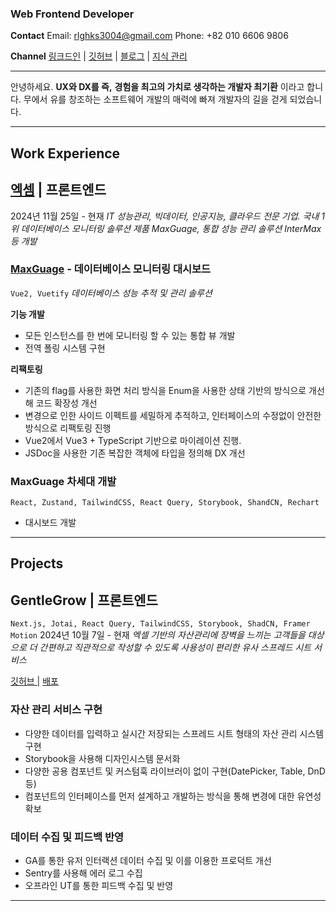 ### Web Frontend Developer
**Contact**
Email: [rlghks3004@gmail.com](mailto:rlghks3004@gmail.com)
Phone: +82 010 6606 9806

**Channel**
[링크드인](https://www.linkedin.com/in/%EA%B8%B0%ED%99%98-%EC%B5%9C-312530303/) | [깃허브](https://github.com/gihwan-dev) | [블로그](https://velog.io/@koreanthuglife/posts) | [지식 관리](https://publish.obsidian.md/gihwan-dev)

---

안녕하세요. **UX와 DX를 즉,** **경험을 최고의 가치로 생각하는 개발자 최기환** 이라고 합니다. 무에서 유를 창조하는 소프트웨어 개발의 매력에 빠져 개발자의 길을 걷게 되었습니다.

---

## Work Experience
## [엑셈](https://www.ex-em.com/) | 프론트엔드
2024년 11월 25일 - 현재
*IT 성능관리, 빅데이터, 인공지능, 클라우드 전문 기업. 국내 1위 데이터베이스 모니터링 솔루션 제품 MaxGuage, 통합 성능 관리 솔루션 InterMax 등 개발*

### [MaxGuage](https://www.ex-em.com/product/maxgauge) - 데이터베이스 모니터링 대시보드
`Vue2, Vuetify`
*데이터베이스 성능 추적 및 관리 솔루션*

**기능 개발**
- 모든 인스턴스를 한 번에 모니터링 할 수 있는 통합 뷰 개발
- 전역 폴링 시스템 구현

**리팩토링**
- 기존의 flag를 사용한 화면 처리 방식을 Enum을 사용한 상태 기반의 방식으로 개선해 코드 확장성 개선
- 변경으로 인한 사이드 이펙트를 세밀하게 추적하고, 인터페이스의 수정없이 안전한 방식으로 리팩토링 진행
- Vue2에서 Vue3 + TypeScript 기반으로 마이레이션 진행.
- JSDoc을 사용한 기존 복잡한 객체에 타입을 정의해 DX 개선

### MaxGuage 차세대 개발
`React, Zustand, TailwindCSS, React Query, Storybook, ShandCN, Rechart`
- 대시보드 개발

---

## Projects
## GentleGrow | 프론트엔드
`Next.js, Jotai, React Query, TailwindCSS, Storybook, ShadCN, Framer Motion`
2024년 10월 7일 - 현재
*엑셀 기반의 자산관리에 장벽을 느끼는 고객들을 대상으로 더 간편하고 직관적으로 작성할 수 있도록 사용성이 편리한 유사 스프레드 시트 서비스*

[깃허브 |](https://github.com/gentleGrow/frontend) [배포](https://frontend-iota-brown-53.vercel.app/)
### 자산 관리 서비스 구현
- 다양한 데이터를 입력하고 실시간 저장되는 스프레드 시트 형태의 자산 관리 시스템 구현
- Storybook을 사용해 디자인시스템 문서화
- 다양한 공용 컴포넌트 및 커스텀훅 라이브러이 없이 구현(DatePicker, Table, DnD 등)
- 컴포넌트의 인터페이스를 먼저 설계하고 개발하는 방식을 통해 변경에 대한 유연성 확보
### 데이터 수집 및 피드백 반영
- GA를 통한 유저 인터랙션 데이터 수집 및 이를 이용한 프로덕트 개선
- Sentry를 사용해 에러 로그 수집
- 오프라인 UT를 통한 피드백 수집 및 반영

---